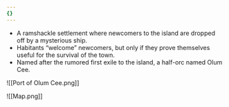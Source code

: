 ```yaml
---
{}
---
```

 - A ramshackle settlement where newcomers to the island are dropped off by a mysterious ship. 
- Habitants “welcome” newcomers, but only if they prove themselves useful for the survival of the town. 
- Named after the rumored first exile to the island, a half-orc named Olum Cee. 

![[Port of Olum Cee.png]]

![[Map.png]]